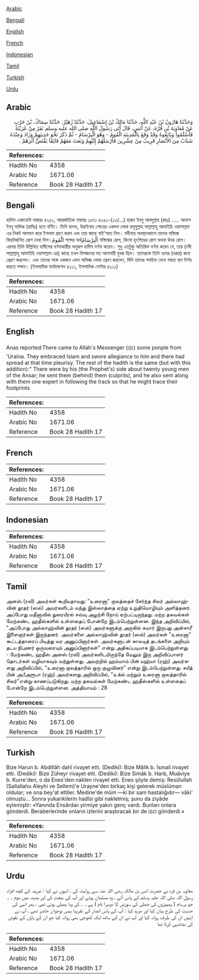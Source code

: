 [Arabic](#arabic)

[Bengali](#bengali)

[English](#english)

[French](#french)

[Indonesian](#indonesian)

[Tamil](#tamil)

[Turkish](#turkish)

[Urdu](#urdu)

## Arabic


<div dir="rtl" lang="ar" style={{fontSize:'larger',backgroundColor:'#f8f9fa',padding:20}}>
وَحَدَّثَنَا هَارُونُ بْنُ عَبْدِ اللَّهِ، حَدَّثَنَا مَالِكُ بْنُ إِسْمَاعِيلَ، حَدَّثَنَا زُهَيْرٌ، حَدَّثَنَا سِمَاكُ، بْنُ حَرْبٍ عَنْ مُعَاوِيَةَ بْنِ قُرَّةَ، عَنْ أَنَسٍ، قَالَ أَتَى رَسُولَ اللَّهِ صلى الله عليه وسلم نَفَرٌ مِنْ عُرَيْنَةَ فَأَسْلَمُوا وَبَايَعُوهُ وَقَدْ وَقَعَ بِالْمَدِينَةِ الْمُومُ - وَهُوَ الْبِرْسَامُ - ثُمَّ ذَكَرَ نَحْوَ حَدِيثِهِمْ وَزَادَ وَعِنْدَهُ شَبَابٌ مِنَ الأَنْصَارِ قَرِيبٌ مِنْ عِشْرِينَ فَأَرْسَلَهُمْ إِلَيْهِمْ وَبَعَثَ مَعَهُمْ قَائِفًا يَقْتَصُّ أَثَرَهُمْ ‏.‏
</div>
<div style={{backgroundColor:'#f8f9fa',padding:20, marginBottom: 10}}><table> <thead> <tr> <th>References:</th> <th></th> </tr> </thead> <tbody><tr><td>Hadith No</td><td>4358</td></tr><tr><td>Arabic No</td><td>1671.06</td></tr><tr><td>Reference</td><td>Book 28 Hadith 17</td></tr></tbody></table></div>

## Bengali


<div dir="ltr" lang="bn" style={{fontSize:'larger',backgroundColor:'#f8f9fa',padding:20}}>
হাদিস একাডেমি নাম্বারঃ ৪২৫০, আন্তর্জাতিক নাম্বারঃ ১৬৭১ ৪২৫০-(১৩/...) হারূন ইবনু আবদুল্লাহ (রহঃ) ..... আনাস ইবনু মালিক (রাযিঃ) হতে বর্ণিত। তিনি বলেন, উরাইনাহ গোত্রের একদল লোক রসূলুল্লাহ সাল্লাল্লাহু আলাইহি ওয়াসাল্লাম এর নিকট আগমন করে ইসলাম গ্রহণ করল এবং তার কাছে বাই’আত নিল। মদীনায় অবস্থানকালে তাদের মস্তিষ্কে বিভ্ৰাটজনিত রোগ দেখা দিল।الْمُومُ শব্দের অর্থالْبِرْسَامُ মস্তিষ্কের রোগ, কিংবা হৃৎপিণ্ডের রোগ অথবা উদর রোগ। এরপর তিনি উল্লিখিত হাদীসের বর্ণনাকারীর অনুরূপ হাদীস বর্ণনা করেন। শুধু এতটুকু অতিরিক্ত বর্ণনা করেন যে, তার (নবী সাল্লাল্লাহু আলাইহি ওয়াসাল্লাম এর) কাছে তখন বিশজনের মত আনসারী যুবক ছিল। তাদেরকে তিনি ওদের (ধরার) জন্য প্রেরণ করলেন। এবং তাদের সঙ্গে একজন এমন অভিজ্ঞ লোক প্রেরণ করলেন, যিনি তাদের পদচিহ্ন দেখে গন্তব্য স্থল নির্ণয় করতে সক্ষম। (ইসলামিক ফাউন্ডেশন ৪২১১, ইসলামিক সেন্টার ৪২১১)
</div>
<div style={{backgroundColor:'#f8f9fa',padding:20, marginBottom: 10}}><table> <thead> <tr> <th>References:</th> <th></th> </tr> </thead> <tbody><tr><td>Hadith No</td><td>4358</td></tr><tr><td>Arabic No</td><td>1671.06</td></tr><tr><td>Reference</td><td>Book 28 Hadith 17</td></tr></tbody></table></div>

## English


<div dir="ltr" lang="en" style={{fontSize:'larger',backgroundColor:'#f8f9fa',padding:20}}>
Anas reported:There came to Allah's Messenger (ﷺ) some ponple from 'Uraina. They embraced Islam and swore allegiance to him and there had spread at that time pleurisy. The rest of the hadith is the same (but with this addition):" There were by his (the Prophet's) side about twenty young men of the Ansar; he sent them (behind) them (culprits), and he also sent along with them one expert in following the track so that he might trace their footprints
</div>
<div style={{backgroundColor:'#f8f9fa',padding:20, marginBottom: 10}}><table> <thead> <tr> <th>References:</th> <th></th> </tr> </thead> <tbody><tr><td>Hadith No</td><td>4358</td></tr><tr><td>Arabic No</td><td>1671.06</td></tr><tr><td>Reference</td><td>Book 28 Hadith 17</td></tr></tbody></table></div>

## French


<div dir="ltr" lang="fr" style={{fontSize:'larger',backgroundColor:'#f8f9fa',padding:20}}>

</div>
<div style={{backgroundColor:'#f8f9fa',padding:20, marginBottom: 10}}><table> <thead> <tr> <th>References:</th> <th></th> </tr> </thead> <tbody><tr><td>Hadith No</td><td>4358</td></tr><tr><td>Arabic No</td><td>1671.06</td></tr><tr><td>Reference</td><td>Book 28 Hadith 17</td></tr></tbody></table></div>

## Indonesian


<div dir="ltr" lang="id" style={{fontSize:'larger',backgroundColor:'#f8f9fa',padding:20}}>

</div>
<div style={{backgroundColor:'#f8f9fa',padding:20, marginBottom: 10}}><table> <thead> <tr> <th>References:</th> <th></th> </tr> </thead> <tbody><tr><td>Hadith No</td><td>4358</td></tr><tr><td>Arabic No</td><td>1671.06</td></tr><tr><td>Reference</td><td>Book 28 Hadith 17</td></tr></tbody></table></div>

## Tamil


<div dir="ltr" lang="ta" style={{fontSize:'larger',backgroundColor:'#f8f9fa',padding:20}}>
அனஸ் (ரலி) அவர்கள் கூறியதாவது: "உரைனா" குலத்தைச் சேர்ந்த சிலர் அல்லாஹ்வின் தூதர் (ஸல்) அவர்களிடம் வந்து இஸ்லாத்தை ஏற்று உறுதிமொழியும் அளித்தனர். அப்போது மதீனாவில் நுரையீரல் சவ்வு அழற்சி நோய் ஏற்பட்டிருந்தது. மற்ற தகவல்கள் மேற்கண்ட ஹதீஸ்களில் உள்ளதைப் போன்றே இடம்பெற்றுள்ளன. இந்த அறிவிப்பில், "அப்போது அல்லாஹ்வின் தூதர் (ஸல்) அவர்களுக்கு அருகில் சுமார் இருபது அன்சாரீ இளைஞர்கள் இருந்தனர். அவர்களை அல்லாஹ்வின் தூதர் (ஸல்) அவர்கள் "உரைனா" கூட்டத்தாரைப் பிடித்து வர அனுப்பினார்கள். அவர்களுடன் காலடித் தடங்களை அறியும் தடய நிபுணர் ஒருவரையும் அனுப்பினார்கள்" என்று அதிகப்படியாக இடம்பெற்றுள்ளது. - மேற்கண்ட ஹதீஸ் அனஸ் (ரலி) அவர்களிடமிருந்தே மேலும் இரு அறிவிப்பாளர் தொடர்கள் வழியாகவும் வந்துள்ளது. அவற்றில் ஹம்மாம் பின் யஹ்யா (ரஹ்) அவர்களது அறிவிப்பில், "உரைனா குலத்தாரில் ஒரு குழுவினர்" என்று இடம்பெற்றுள்ளது. சயீத் பின் அபீஅரூபா (ரஹ்) அவர்களது அறிவிப்பில், "உக்ல் மற்றும் உரைனா குலத்தாரில் சிலர்"என்று காணப்படுகிறது. மற்ற தகவல்கள் மேற்கண்ட ஹதீஸ்களில் உள்ளதைப் போன்றே இடம்பெற்றுள்ளன. அத்தியாயம் : 28
</div>
<div style={{backgroundColor:'#f8f9fa',padding:20, marginBottom: 10}}><table> <thead> <tr> <th>References:</th> <th></th> </tr> </thead> <tbody><tr><td>Hadith No</td><td>4358</td></tr><tr><td>Arabic No</td><td>1671.06</td></tr><tr><td>Reference</td><td>Book 28 Hadith 17</td></tr></tbody></table></div>

## Turkish


<div dir="ltr" lang="tr" style={{fontSize:'larger',backgroundColor:'#f8f9fa',padding:20}}>
Bize Harun b. Abdillâh dahî rivayet etti. (Dediki): Bize Mâlik b. İsmail rivayet etti. (Dediki): Bize Züheyr rivayet etti. (Dediki): Bize Simâk b. Harb, Muâviye b. Kurre'den, o da Enes'den naklen rivayet etti. Enes şöyle demiş: Resûlullah (Sallallahu Aleyhi ve Sellem)'e Urayne'den birkaç kişi gelerek müslüman oldular; ve ona bey'at ettiler. Medine'de mûm —ki bir sam hastalığıdır— vâki' olmuştu... Sonra yukarıkilerin hadîsi gibi nakletmiş; şunu da ziyâde eylemiştir: «Yanında Ensârdaiı yirmiye yakın genç vardı. Bunları onlara gönderdi. Beraberlerinde onların izlerini araştıracak bir de izci gönderdi.»
</div>
<div style={{backgroundColor:'#f8f9fa',padding:20, marginBottom: 10}}><table> <thead> <tr> <th>References:</th> <th></th> </tr> </thead> <tbody><tr><td>Hadith No</td><td>4358</td></tr><tr><td>Arabic No</td><td>1671.06</td></tr><tr><td>Reference</td><td>Book 28 Hadith 17</td></tr></tbody></table></div>

## Urdu


<div dir="rtl" lang="ur" style={{fontSize:'larger',backgroundColor:'#f8f9fa',padding:20}}>
معاویہ بن قرہ نے حضرت انس بن مالک رضی اللہ عنہ سے روایت کی ، انہوں نے کہا : عرینہ کے کچھ افراد رسول اللہ صلی اللہ علیہ وسلم کے پاس آئے ، وہ مسلمان ہوئے اور آپ کی بیعت کی اور مدینہ میں موم ۔ ۔ جو برسام ( پھیپڑوں کی جھلی کی سوزش کا دوسرا نام ) ہے ۔ ۔ کی وبا پھیلی ہوئی تھی ، پھر انہی کی حدیث کی طرح بیان کیا اور مزید کہا : آپ کے پاس انصار کے تقریبا بیس نوجوان حاضر تھے ، آپ نے انہیں ان کی طرف روانہ کیا اور آپ نے ان کے ساتھ ایک کھوجی بھی روانہ کیا جو ان کے پاؤں کے نقوش کی نشاندہی کرتا تھا
</div>
<div style={{backgroundColor:'#f8f9fa',padding:20, marginBottom: 10}}><table> <thead> <tr> <th>References:</th> <th></th> </tr> </thead> <tbody><tr><td>Hadith No</td><td>4358</td></tr><tr><td>Arabic No</td><td>1671.06</td></tr><tr><td>Reference</td><td>Book 28 Hadith 17</td></tr></tbody></table></div>
